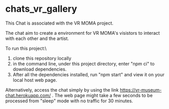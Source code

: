 # chats_vr_gallery

This Chat is associated with the VR MOMA project. 

The chat aim to create a environment for VR MOMA's visistors to interact with each other and the artist.

To run this project:\
1. clone this repository locally
2. in the command line, under this project directory, enter "npm ci" to download dependencies. 
3. After all the dependencies installed, run "npm start" and view it on your local host web page.

Alternatively, access the chat simply by using the link https://vr-museum-chat.herokuapp.com/ . The web page might take a few seconds to be processed from "sleep" mode with no traffic for 30 minutes.
